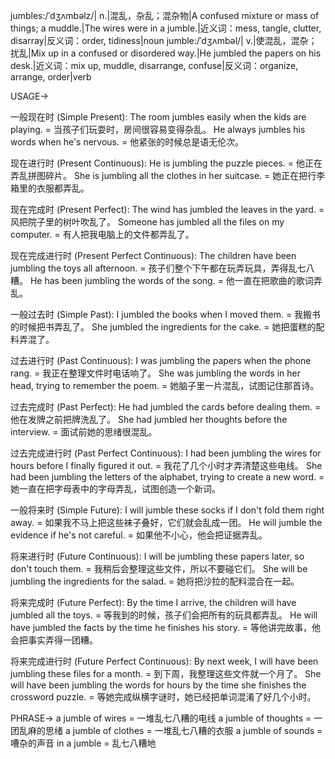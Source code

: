 jumbles:/ˈdʒʌmbəlz/| n.|混乱，杂乱；混杂物|A confused mixture or mass of things; a muddle.|The wires were in a jumble.|近义词：mess, tangle, clutter, disarray|反义词：order, tidiness|noun
jumble:/ˈdʒʌmbəl/| v.|使混乱，混杂；扰乱|Mix up in a confused or disordered way.|He jumbled the papers on his desk.|近义词：mix up, muddle, disarrange, confuse|反义词：organize, arrange, order|verb


USAGE->

一般现在时 (Simple Present):
The room jumbles easily when the kids are playing. = 当孩子们玩耍时，房间很容易变得杂乱。
He always jumbles his words when he's nervous. = 他紧张的时候总是语无伦次。

现在进行时 (Present Continuous):
He is jumbling the puzzle pieces. = 他正在弄乱拼图碎片。
She is jumbling all the clothes in her suitcase. = 她正在把行李箱里的衣服都弄乱。

现在完成时 (Present Perfect):
The wind has jumbled the leaves in the yard. = 风把院子里的树叶吹乱了。
Someone has jumbled all the files on my computer. = 有人把我电脑上的文件都弄乱了。

现在完成进行时 (Present Perfect Continuous):
The children have been jumbling the toys all afternoon. = 孩子们整个下午都在玩弄玩具，弄得乱七八糟。
He has been jumbling the words of the song. = 他一直在把歌曲的歌词弄乱。

一般过去时 (Simple Past):
I jumbled the books when I moved them. = 我搬书的时候把书弄乱了。
She jumbled the ingredients for the cake. = 她把蛋糕的配料弄混了。

过去进行时 (Past Continuous):
I was jumbling the papers when the phone rang. = 我正在整理文件时电话响了。
She was jumbling the words in her head, trying to remember the poem. = 她脑子里一片混乱，试图记住那首诗。

过去完成时 (Past Perfect):
He had jumbled the cards before dealing them. = 他在发牌之前把牌洗乱了。
She had jumbled her thoughts before the interview. = 面试前她的思绪很混乱。

过去完成进行时 (Past Perfect Continuous):
I had been jumbling the wires for hours before I finally figured it out. = 我花了几个小时才弄清楚这些电线。
She had been jumbling the letters of the alphabet, trying to create a new word. = 她一直在把字母表中的字母弄乱，试图创造一个新词。

一般将来时 (Simple Future):
I will jumble these socks if I don't fold them right away. = 如果我不马上把这些袜子叠好，它们就会乱成一团。
He will jumble the evidence if he's not careful. = 如果他不小心，他会把证据弄乱。

将来进行时 (Future Continuous):
I will be jumbling these papers later, so don't touch them. = 我稍后会整理这些文件，所以不要碰它们。
She will be jumbling the ingredients for the salad. = 她将把沙拉的配料混合在一起。

将来完成时 (Future Perfect):
By the time I arrive, the children will have jumbled all the toys. = 等我到的时候，孩子们会把所有的玩具都弄乱。
He will have jumbled the facts by the time he finishes his story. = 等他讲完故事，他会把事实弄得一团糟。


将来完成进行时 (Future Perfect Continuous):
By next week, I will have been jumbling these files for a month. = 到下周，我整理这些文件就一个月了。
She will have been jumbling the words for hours by the time she finishes the crossword puzzle. = 等她完成纵横字谜时，她已经把单词混淆了好几个小时。

PHRASE->
a jumble of wires = 一堆乱七八糟的电线
a jumble of thoughts = 一团乱麻的思绪
a jumble of clothes = 一堆乱七八糟的衣服
a jumble of sounds = 嘈杂的声音
in a jumble = 乱七八糟地


